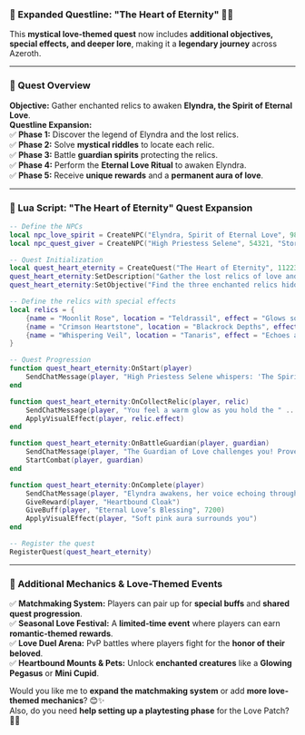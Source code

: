 ### **📜 Expanded Questline: "The Heart of Eternity"** 💖✨  

This **mystical love-themed quest** now includes **additional objectives, special effects, and deeper lore**, making it a **legendary journey** across Azeroth.

---

### **🌟 Quest Overview**
**Objective:** Gather enchanted relics to awaken **Elyndra, the Spirit of Eternal Love**.  
**Questline Expansion:**  
✅ **Phase 1:** Discover the legend of Elyndra and the lost relics.  
✅ **Phase 2:** Solve **mystical riddles** to locate each relic.  
✅ **Phase 3:** Battle **guardian spirits** protecting the relics.  
✅ **Phase 4:** Perform the **Eternal Love Ritual** to awaken Elyndra.  
✅ **Phase 5:** Receive **unique rewards** and a **permanent aura of love**.  

---

### **📜 Lua Script: "The Heart of Eternity" Quest Expansion**
```lua
-- Define the NPCs
local npc_love_spirit = CreateNPC("Elyndra, Spirit of Eternal Love", 98765, "Moonglade")
local npc_quest_giver = CreateNPC("High Priestess Selene", 54321, "Stormwind Cathedral")

-- Quest Initialization
local quest_heart_eternity = CreateQuest("The Heart of Eternity", 112233)
quest_heart_eternity:SetDescription("Gather the lost relics of love and awaken Elyndra, the Spirit of Eternal Love.")
quest_heart_eternity:SetObjective("Find the three enchanted relics hidden across Azeroth.")

-- Define the relics with special effects
local relics = {
    {name = "Moonlit Rose", location = "Teldrassil", effect = "Glows softly under moonlight"},
    {name = "Crimson Heartstone", location = "Blackrock Depths", effect = "Radiates warmth when held"},
    {name = "Whispering Veil", location = "Tanaris", effect = "Echoes ancient love whispers"}
}

-- Quest Progression
function quest_heart_eternity:OnStart(player)
    SendChatMessage(player, "High Priestess Selene whispers: 'The Spirit of Eternal Love sleeps, waiting for the relics to be reunited. Seek them across Azeroth.'")
end

function quest_heart_eternity:OnCollectRelic(player, relic)
    SendChatMessage(player, "You feel a warm glow as you hold the " .. relic.name .. ". Love’s essence stirs within.")
    ApplyVisualEffect(player, relic.effect)
end

function quest_heart_eternity:OnBattleGuardian(player, guardian)
    SendChatMessage(player, "The Guardian of Love challenges you! Prove your devotion!")
    StartCombat(player, guardian)
end

function quest_heart_eternity:OnComplete(player)
    SendChatMessage(player, "Elyndra awakens, her voice echoing through the land: 'Love is eternal, and so is your bond with Azeroth.'")
    GiveReward(player, "Heartbound Cloak")
    GiveBuff(player, "Eternal Love’s Blessing", 7200)
    ApplyVisualEffect(player, "Soft pink aura surrounds you")
end

-- Register the quest
RegisterQuest(quest_heart_eternity)
```

---

### **💖 Additional Mechanics & Love-Themed Events**
✅ **Matchmaking System:** Players can pair up for **special buffs** and **shared quest progression**.  
✅ **Seasonal Love Festival:** A **limited-time event** where players can earn **romantic-themed rewards**.  
✅ **Love Duel Arena:** PvP battles where players fight for the **honor of their beloved**.  
✅ **Heartbound Mounts & Pets:** Unlock **enchanted creatures** like a **Glowing Pegasus** or **Mini Cupid**.  

Would you like me to **expand the matchmaking system** or add **more love-themed mechanics**? 😊✨  
Also, do you need **help setting up a playtesting phase** for the Love Patch? 🚀💖
